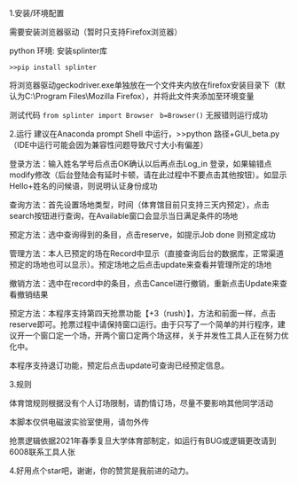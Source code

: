 1.安装/环境配置


需要安装浏览器驱动（暂时只支持Firefox浏览器）


python 环境: 安装splinter库


`>>pip install splinter`

将浏览器驱动geckodriver.exe单独放在一个文件夹内放在firefox安装目录下（默认为C:\Program Files\Mozilla Firefox），并将此文件夹添加至环境变量


测试代码
`from splinter import Browser `
`b=Browser()`
无报错则运行成功

2.运行
建议在Anaconda prompt Shell 中运行，>>python 路径+GUI_beta.py（IDE中运行可能会因为兼容性问题导致尺寸大小有偏差）


登录方法：输入姓名学号后点击OK确认以后再点击Log_in 登录，如果输错点modify修改（后台登陆会有延时卡顿，请在此过程中不要点击其他按钮）。如显示Hello+姓名的问候语，则说明认证身份成功


查询方法：首先设置场地类型，时间（体育馆目前只支持三天内预定），点击search按钮进行查询，在Available窗口会显示当日满足条件的场地


预定方法：选中查询得到的条目，点击reserve，如提示Job done 则预定成功


管理方法：本人已预定的场在Record中显示（直接查询后台的数据库，正常渠道预定的场地也可以显示）。预定场地之后点击update来查看并管理所定的场地


撤销方法：选中在record中的条目，点击Cancel进行撤销，重新点击Update来查看撤销结果


预定方法：本程序支持第四天抢票功能【+3（rush）】，方法和前面一样，点击reserve即可。抢票过程中请保持窗口运行。由于只写了一个简单的并行程序，建议开一个窗口定一个场，开两个窗口定两个场这样，关于并发性工具人正在努力优化中。


本程序支持退订功能，预定后点击update可查询已经预定信息。


3.规则


体育馆规则根据没有个人订场限制，请酌情订场，尽量不要影响其他同学活动


本脚本仅供电磁波实验室使用，请勿外传


抢票逻辑依据2021年春季复旦大学体育部制定，如运行有BUG或逻辑更改请到6008联系工具人张


4.好用点个star吧，谢谢，你的赞赏是我前进的动力。
